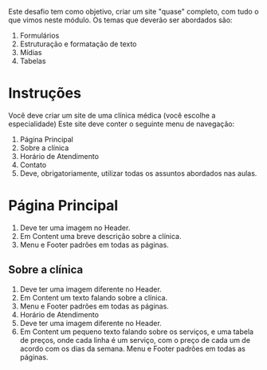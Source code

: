 Este desafio tem como objetivo, criar um site "quase" completo, com tudo o que vimos neste módulo. Os temas que deverão ser abordados são:
1. Formulários
2. Estruturação e formatação de texto
3. Mídias
4. Tabelas

# Instruções
Você deve criar um site de uma clínica médica (você escolhe a especialidade)
Este site deve conter o seguinte menu de navegação:
1. Página Principal
2. Sobre a clínica
3. Horário de Atendimento
4. Contato
5. Deve, obrigatoriamente, utilizar todas os assuntos abordados nas aulas.

# Página Principal
1. Deve ter uma imagem no Header.
2. Em Content uma breve descrição sobre a clínica.
3. Menu e Footer padrões em todas as páginas.
## Sobre a clínica
1. Deve ter uma imagem diferente no Header.
2. Em Content um texto falando sobre a clínica.
3. Menu e Footer padrões em todas as páginas.
4. Horário de Atendimento
5. Deve ter uma imagem diferente no Header.
6. Em Content um pequeno texto falando sobre os serviços, e uma tabela de preços, onde cada linha é um serviço, com o preço de cada um de acordo com os dias da semana.
Menu e Footer padrões em todas as páginas.